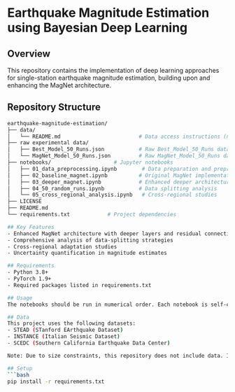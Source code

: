 # Earthquake Magnitude Estimation using Bayesian Deep Learning

## Overview
This repository contains the implementation of deep learning approaches for single-station earthquake magnitude estimation, building upon and enhancing the MagNet architecture.

## Repository Structure
```bash
earthquake-magnitude-estimation/
├── data/
│   └── README.md                         # Data access instructions (no actual data)
├── raw experimental data/
│   ├── Best_Model_50_Runs.json           # Raw Best_Model_50_Runs data
│   └── MagNet_Model_50_Runs.json         # Raw MagNet_Model_50_Runs data
├── notebooks/                    # Jupyter notebooks
│   ├── 01_data_preprocessing.ipynb        # Data preparation and preprocessing
│   ├── 02_baseline_magnet.ipynb          # Original MagNet implementation
│   ├── 03_deeper_magnet.ipynb            # Enhanced deeper architecture
│   ├── 04_50_random_runs.ipynb           # Data splitting analysis
│   └── 05_cross_regional_analysis.ipynb   # Cross-regional studies
├── LICENSE
├── README.md
└── requirements.txt            # Project dependencies

## Key Features
- Enhanced MagNet architecture with deeper layers and residual connections
- Comprehensive analysis of data-splitting strategies
- Cross-regional adaptation studies
- Uncertainty quantification in magnitude estimates

## Requirements
- Python 3.8+
- PyTorch 1.9+
- Required packages listed in requirements.txt

## Usage
The notebooks should be run in numerical order. Each notebook is self-contained with detailed documentation and comments.

## Data
This project uses the following datasets:
- STEAD (STanford EArthquake Dataset)
- INSTANCE (Italian Seismic Dataset)
- SCEDC (Southern California Earthquake Data Center)

Note: Due to size constraints, this repository does not include data. Instructions for data access are provided in data/README.md

## Setup
```bash
pip install -r requirements.txt
